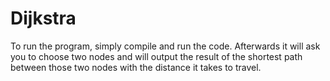 # Dijkstra

To run the program, simply compile and run the code. Afterwards it will ask you to choose two nodes and will output the result of the shortest path between those two nodes with the distance it takes to travel.
